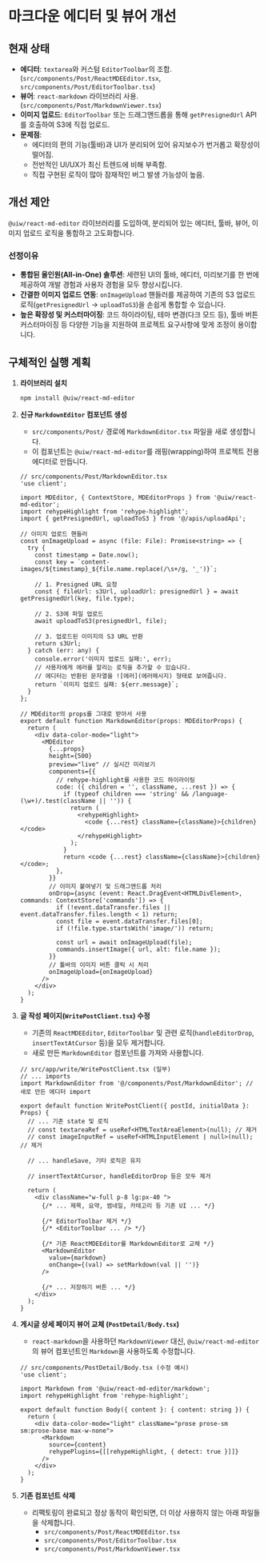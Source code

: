 # 마크다운 에디터 및 뷰어 개선

## 현재 상태

- **에디터**: `textarea`와 커스텀 `EditorToolbar`의 조합. (`src/components/Post/ReactMDEEditor.tsx`, `src/components/Post/EditorToolbar.tsx`)
- **뷰어**: `react-markdown` 라이브러리 사용. (`src/components/Post/MarkdownViewer.tsx`)
- **이미지 업로드**: `EditorToolbar` 또는 드래그앤드롭을 통해 `getPresignedUrl` API를 호출하여 S3에 직접 업로드.
- **문제점**:
    - 에디터의 편의 기능(툴바)과 UI가 분리되어 있어 유지보수가 번거롭고 확장성이 떨어짐.
    - 전반적인 UI/UX가 최신 트렌드에 비해 부족함.
    - 직접 구현된 로직이 많아 잠재적인 버그 발생 가능성이 높음.

## 개선 제안

`@uiw/react-md-editor` 라이브러리를 도입하여, 분리되어 있는 에디터, 툴바, 뷰어, 이미지 업로드 로직을 통합하고 고도화합니다.

### 선정이유

- **통합된 올인원(All-in-One) 솔루션**: 세련된 UI의 툴바, 에디터, 미리보기를 한 번에 제공하여 개발 경험과 사용자 경험을 모두 향상시킵니다.
- **간결한 이미지 업로드 연동**: `onImageUpload` 핸들러를 제공하여 기존의 S3 업로드 로직(`getPresignedUrl` -> `uploadToS3`)을 손쉽게 통합할 수 있습니다.
- **높은 확장성 및 커스터마이징**: 코드 하이라이팅, 테마 변경(다크 모드 등), 툴바 버튼 커스터마이징 등 다양한 기능을 지원하여 프로젝트 요구사항에 맞게 조정이 용이합니다.

## 구체적인 실행 계획

1.  **라이브러리 설치**
    ```bash
    npm install @uiw/react-md-editor
    ```

2.  **신규 `MarkdownEditor` 컴포넌트 생성**
    - `src/components/Post/` 경로에 `MarkdownEditor.tsx` 파일을 새로 생성합니다.
    - 이 컴포넌트는 `@uiw/react-md-editor`를 래핑(wrapping)하여 프로젝트 전용 에디터로 만듭니다.

    ```tsx
    // src/components/Post/MarkdownEditor.tsx
    'use client';

    import MDEditor, { ContextStore, MDEditorProps } from '@uiw/react-md-editor';
    import rehypeHighlight from 'rehype-highlight';
    import { getPresignedUrl, uploadToS3 } from '@/apis/uploadApi';

    // 이미지 업로드 핸들러
    const onImageUpload = async (file: File): Promise<string> => {
      try {
        const timestamp = Date.now();
        const key = `content-images/${timestamp}_${file.name.replace(/\s+/g, '_')}`;
        
        // 1. Presigned URL 요청
        const { fileUrl: s3Url, uploadUrl: presignedUrl } = await getPresignedUrl(key, file.type);
        
        // 2. S3에 파일 업로드
        await uploadToS3(presignedUrl, file);
        
        // 3. 업로드된 이미지의 S3 URL 반환
        return s3Url;
      } catch (err: any) {
        console.error('이미지 업로드 실패:', err);
        // 사용자에게 에러를 알리는 로직을 추가할 수 있습니다.
        // 에디터는 반환된 문자열을 ![에러](에러메시지) 형태로 보여줍니다.
        return `이미지 업로드 실패: ${err.message}`;
      }
    };

    // MDEditor의 props를 그대로 받아서 사용
    export default function MarkdownEditor(props: MDEditorProps) {
      return (
        <div data-color-mode="light">
          <MDEditor
            {...props}
            height={500}
            preview="live" // 실시간 미리보기
            components={{
              // rehype-highlight를 사용한 코드 하이라이팅
              code: ({ children = '', className, ...rest }) => {
                if (typeof children === 'string' && /language-(\w+)/.test(className || '')) {
                  return (
                    <rehypeHighlight>
                      <code {...rest} className={className}>{children}</code>
                    </rehypeHighlight>
                  );
                }
                return <code {...rest} className={className}>{children}</code>;
              },
            }}
            // 이미지 붙여넣기 및 드래그앤드롭 처리
            onDrop={async (event: React.DragEvent<HTMLDivElement>, commands: ContextStore['commands']) => {
              if (!event.dataTransfer.files || event.dataTransfer.files.length < 1) return;
              const file = event.dataTransfer.files[0];
              if (!file.type.startsWith('image/')) return;
              
              const url = await onImageUpload(file);
              commands.insertImage({ url, alt: file.name });
            }}
            // 툴바의 이미지 버튼 클릭 시 처리
            onImageUpload={onImageUpload}
          />
        </div>
      );
    }
    ```

3.  **글 작성 페이지(`WritePostClient.tsx`) 수정**
    - 기존의 `ReactMDEEditor`, `EditorToolbar` 및 관련 로직(`handleEditorDrop`, `insertTextAtCursor` 등)을 모두 제거합니다.
    - 새로 만든 `MarkdownEditor` 컴포넌트를 가져와 사용합니다.

    ```tsx
    // src/app/write/WritePostClient.tsx (일부)
    // ... imports
    import MarkdownEditor from '@/components/Post/MarkdownEditor'; // 새로 만든 에디터 import

    export default function WritePostClient({ postId, initialData }: Props) {
      // ... 기존 state 및 로직
      // const textareaRef = useRef<HTMLTextAreaElement>(null); // 제거
      // const imageInputRef = useRef<HTMLInputElement | null>(null); // 제거

      // ... handleSave, 기타 로직은 유지

      // insertTextAtCursor, handleEditorDrop 등은 모두 제거

      return (
        <div className="w-full p-8 lg:px-40 ">
          {/* ... 제목, 요약, 썸네일, 카테고리 등 기존 UI ... */}
          
          {/* EditorToolbar 제거 */}
          {/* <EditorToolbar ... /> */}

          {/* 기존 ReactMDEEditor를 MarkdownEditor로 교체 */}
          <MarkdownEditor
            value={markdown}
            onChange={(val) => setMarkdown(val || '')}
          />
          
          {/* ... 저장하기 버튼 ... */}
        </div>
      );
    }
    ```

4.  **게시글 상세 페이지 뷰어 교체 (`PostDetail/Body.tsx`)**
    - `react-markdown`을 사용하던 `MarkdownViewer` 대신, `@uiw/react-md-editor`의 뷰어 컴포넌트인 `Markdown`을 사용하도록 수정합니다.

    ```tsx
    // src/components/PostDetail/Body.tsx (수정 예시)
    'use client';

    import Markdown from '@uiw/react-md-editor/markdown';
    import rehypeHighlight from 'rehype-highlight';

    export default function Body({ content }: { content: string }) {
      return (
        <div data-color-mode="light" className="prose prose-sm sm:prose-base max-w-none">
          <Markdown
            source={content}
            rehypePlugins={[[rehypeHighlight, { detect: true }]]}
          />
        </div>
      );
    }
    ```

5.  **기존 컴포넌트 삭제**
    - 리팩토링이 완료되고 정상 동작이 확인되면, 더 이상 사용하지 않는 아래 파일들을 삭제합니다.
      - `src/components/Post/ReactMDEEditor.tsx`
      - `src/components/Post/EditorToolbar.tsx`
      - `src/components/Post/MarkdownViewer.tsx`
